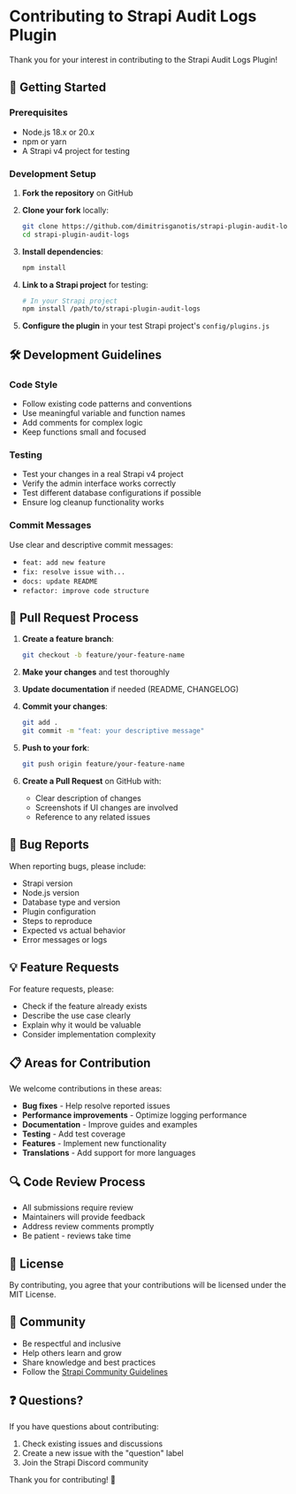 # Contributing to Strapi Audit Logs Plugin

Thank you for your interest in contributing to the Strapi Audit Logs Plugin!

## 🚀 Getting Started

### Prerequisites

- Node.js 18.x or 20.x
- npm or yarn
- A Strapi v4 project for testing

### Development Setup

1. **Fork the repository** on GitHub
2. **Clone your fork** locally:
   ```bash
   git clone https://github.com/dimitrisganotis/strapi-plugin-audit-logs.git
   cd strapi-plugin-audit-logs
   ```

3. **Install dependencies**:
   ```bash
   npm install
   ```

4. **Link to a Strapi project** for testing:
   ```bash
   # In your Strapi project
   npm install /path/to/strapi-plugin-audit-logs
   ```

5. **Configure the plugin** in your test Strapi project's `config/plugins.js`

## 🛠️ Development Guidelines

### Code Style

- Follow existing code patterns and conventions
- Use meaningful variable and function names
- Add comments for complex logic
- Keep functions small and focused

### Testing

- Test your changes in a real Strapi v4 project
- Verify the admin interface works correctly
- Test different database configurations if possible
- Ensure log cleanup functionality works

### Commit Messages

Use clear and descriptive commit messages:
- `feat: add new feature`
- `fix: resolve issue with...`
- `docs: update README`
- `refactor: improve code structure`

## 📝 Pull Request Process

1. **Create a feature branch**:
   ```bash
   git checkout -b feature/your-feature-name
   ```

2. **Make your changes** and test thoroughly

3. **Update documentation** if needed (README, CHANGELOG)

4. **Commit your changes**:
   ```bash
   git add .
   git commit -m "feat: your descriptive message"
   ```

5. **Push to your fork**:
   ```bash
   git push origin feature/your-feature-name
   ```

6. **Create a Pull Request** on GitHub with:
   - Clear description of changes
   - Screenshots if UI changes are involved
   - Reference to any related issues

## 🐛 Bug Reports

When reporting bugs, please include:

- Strapi version
- Node.js version
- Database type and version
- Plugin configuration
- Steps to reproduce
- Expected vs actual behavior
- Error messages or logs

## 💡 Feature Requests

For feature requests, please:

- Check if the feature already exists
- Describe the use case clearly
- Explain why it would be valuable
- Consider implementation complexity

## 📋 Areas for Contribution

We welcome contributions in these areas:

- **Bug fixes** - Help resolve reported issues
- **Performance improvements** - Optimize logging performance
- **Documentation** - Improve guides and examples
- **Testing** - Add test coverage
- **Features** - Implement new functionality
- **Translations** - Add support for more languages

## 🔍 Code Review Process

- All submissions require review
- Maintainers will provide feedback
- Address review comments promptly
- Be patient - reviews take time

## 📄 License

By contributing, you agree that your contributions will be licensed under the MIT License.

## 🤝 Community

- Be respectful and inclusive
- Help others learn and grow
- Share knowledge and best practices
- Follow the [Strapi Community Guidelines](https://strapi.io/community)

## ❓ Questions?

If you have questions about contributing:

1. Check existing issues and discussions
2. Create a new issue with the "question" label
3. Join the Strapi Discord community

Thank you for contributing! 🎉
